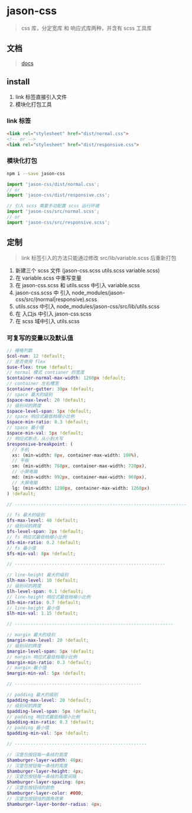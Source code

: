# jason-css
> css 库，分定宽库 和 响应式库两种，并含有 scss 工具库

## 文档
> [docs](https://q-jason.github.io/jason-css/)

## install

1. link 标签直接引入文件
2. 模块化打包工具

### link 标签
```html
<link rel="stylesheet" href="dist/normal.css">
<!-- or -->
<link rel="stylesheet" href="dist/responsive.css">
```

### 模块化打包
```bash
npm i --save jason-css
```

```javascript
import 'jason-css/dist/normal.css';
// or
import 'jason-css/dist/responsive.css';

// 引入 scss 需要手动配置 scss 运行环境
import 'jason-css/src/normal.scss';
// or
import 'jason-css/src/responsive.scss';
```

## 定制
> link 标签引入的方法只能通过修改 src/lib/variable.scss 后重新打包

1. 新建三个 scss 文件 (jason-css.scss utils.scss variable.scss)
2. 在 variable.scss 中重写变量
3. 在 jason-css.scss 和 utils.scss 中引入 variable.scss
4. jason-css.scss 中 引入 node_modules/jason-css/src/(normal|responsive).scss
5. utils.scss 中引入 node_modules/jason-css/src/lib/utils.scss
6. 在 入口js 中引入 jason-css.scss
7. 在 scss 域中引入 utils.scss

### 可复写的变量以及默认值
```scss
// 栅格列数
$col-num: 12 !default;
// 是否使用 flex
$use-flex: true !default;
// normal 模式 contianer 的宽度
$container-normal-max-width: 1260px !default;
// container 左右槽宽
$container-gutter: 30px !default;
// space 最大的级别
$space-max-level: 20 !default;
// 级别间的跨度
$space-level-span: 5px !default;
// space 响应式最低档缩小比例
$space-min-ratio: 0.3 !default;
// space 最小值
$space-min-val: 5px !default;
// 响应式断点，从小到大写
$responsive-breakpoint: (
  // 手机
  xs: (min-width: 0px, container-max-width: 100%),
  // 平板
  sm: (min-width: 768px, container-max-width: 720px),
  // 小屏电脑
  md: (min-width: 992px, container-max-width: 960px),
  // 大屏电脑
  lg: (min-width: 1280px, container-max-width: 1260px)
) !default;

// -----------------------------------------------------------------

// fs 最大的级别
$fs-max-level: 40 !default;
// 级别间的跨度
$fs-level-span: 2px !default;
// fs 响应式最低档缩小比例
$fs-min-ratio: 0.2 !default;
// fs 最小值
$fs-min-val: 8px !default;

// ---------------------------------------------------------

// line-height 最大的级别
$lh-max-level: 10 !default;
// 级别间的跨度
$lh-level-span: 0.1 !default;
// line-height 响应式最低档缩小比例
$lh-min-ratio: 0.7 !default;
// line-height 最小值
$lh-min-val: 1.15 !default;

// ------------------------------------------------------------

// margin 最大的级别
$margin-max-level: 20 !default;
// 级别间的跨度
$margin-level-span: 5px !default;
// margin 响应式最低档缩小比例
$margin-min-ratio: 0.3 !default;
// margin 最小值
$margin-min-val: 5px !default;

// ------------------------------------------------

// padding 最大的级别
$padding-max-level: 20 !default;
// 级别间的跨度
$padding-level-span: 5px !default;
// padding 响应式最低档缩小比例
$padding-min-ratio: 0.3 !default;
// padding 最小值
$padding-min-val: 5px !default;

// --------------------------------------------------

// 汉堡包按钮每一条线的宽度
$hamburger-layer-width: 40px;
// 汉堡包按钮每一条线的高度
$hamburger-layer-height: 4px;
// 汉堡包按钮每一条线的高度间隔
$hamburger-layer-spacing: 6px;
// 汉堡包按钮线的颜色
$hamburger-layer-color: #000;
// 汉堡包按钮线的圆角效果
$hamburger-layer-border-radius: 4px;
```